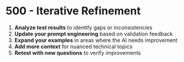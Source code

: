 # 500 - Iterative Refinement

1. **Analyze test results** to identify gaps or inconsistencies
2. **Update your prompt engineering** based on validation feedback
3. **Expand your examples** in areas where the AI needs improvement
4. **Add more context** for nuanced technical topics
5. **Retest with new questions** to verify improvements